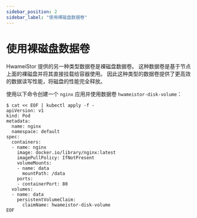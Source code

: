 ```yaml
---
sidebar_position: 2
sidebar_label: "使用裸磁盘数据卷"
---
```


# 使用裸磁盘数据卷

HwameiStor 提供的另一种类型数据卷是裸磁盘数据卷。
这种数据卷是基于节点上面的裸磁盘并将其直接挂载给容器使用。
因此这种类型的数据卷提供了更高效的数据读写性能，将磁盘的性能完全释放。

使用以下命令创建一个 `nginx` 应用并使用数据卷 `hwameistor-disk-volume`：

```console
$ cat << EOF | kubectl apply -f -
apiVersion: v1
kind: Pod
metadata:
  name: nginx
  namespace: default
spec:
  containers:
  - name: nginx
    image: docker.io/library/nginx:latest
    imagePullPolicy: IfNotPresent
    volumeMounts:
    - name: data
      mountPath: /data
    ports:
    - containerPort: 80
  volumes:
  - name: data
    persistentVolumeClaim:
      claimName: hwameistor-disk-volume
EOF
```
